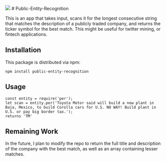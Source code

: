 <img src="https://img.shields.io/travis/andrewnaeve/Public-Entity-Recognition.svg" />
# Public-Entity-Recognition

This is an app that takes input, scans it for the longest consecutive string that matches the description of a publicly traded company, and returns the ticker symbol for the best match. 
This might be useful for twitter mining, or fintech applications.

## Installation
This package is distributed via npm:
```
npm install public-entity-recognition
```

## Usage
```
const entity = require('per');
let scan = entity.per('Toyota Motor said will build a new plant in Baja, Mexico, to build Corolla cars for U.S. NO WAY! Build plant in U.S. or pay big border tax.');
returns 'TM'
```
## Remaining Work
In the future, I plan to modify the repo to return the full title and description of the company with the best match, as well as an array containing lesser matches. 